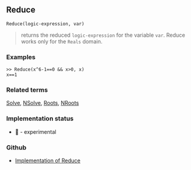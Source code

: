 ## Reduce

```
Reduce(logic-expression, var)
```

> returns the reduced `logic-expression` for the variable `var`. Reduce works only for the `Reals` domain.

### Examples

```
>> Reduce(x^6-1==0 && x>0, x)
x==1
```

### Related terms 
[Solve](Solve.md), [NSolve](NSolve.md), [Roots](Roots.md), [NRoots](NRoots.md)  






### Implementation status

* &#x1F9EA; - experimental

### Github

* [Implementation of Reduce](https://github.com/axkr/symja_android_library/blob/master/symja_android_library/matheclipse-core/src/main/java/org/matheclipse/core/reflection/system/Reduce.java#L25) 
